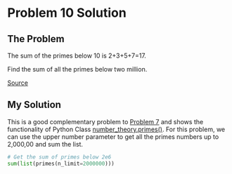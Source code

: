 # Problem 10 Solution

## The Problem

The sum of the primes below 10 is 2+3+5+7=17.

Find the sum of all the primes below two million.

[Source](https://projecteuler.net/problem=10)

## My Solution

This is a good complementary problem to [Problem 7](../Problem_7) and shows the functionality of Python Class [number_theory.primes()](../number_theory.py). For this problem, we can use the upper number parameter to get all the primes numbers up to 2,000,00 and sum the list. 

```python
# Get the sum of primes below 2e6
sum(list(primes(n_limit=2000000)))
```
